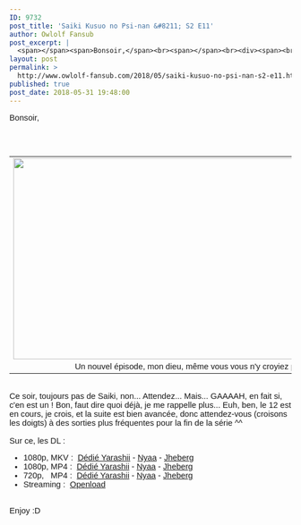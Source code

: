 ```yaml
---
ID: 9732
post_title: 'Saiki Kusuo no Psi-nan &#8211; S2 E11'
author: Owlolf Fansub
post_excerpt: |
  <span></span><span>Bonsoir,</span><br><span></span><br><div><span><br></span></div><span><table align="center" cellpadding="0" cellspacing="0"><tbody><tr><td><a href="https://4.bp.blogspot.com/-2xXBbO96jsg/WxA0ZkhDPcI/AAAAAAAADyM/pl09yem6dicbAAsg7RFNj9mV56DPb3kIwCLcBGAs/s1600/The%2BDisastrous%2BLife%2Bof%2BSaiki%2BK.%2BS02E11%2B%255B1080p%255D_001_8050.png"><img border="0" height="360" src="https://4.bp.blogspot.com/-2xXBbO96jsg/WxA0ZkhDPcI/AAAAAAAADyM/pl09yem6dicbAAsg7RFNj9mV56DPb3kIwCLcBGAs/s640/The%2BDisastrous%2BLife%2Bof%2BSaiki%2BK.%2BS02E11%2B%255B1080p%255D_001_8050.png" width="640"></a></td></tr><tr><td>Un nouvel &eacute;pisode, mon dieu, m&ecirc;me vous vous n'y croyiez plus !</td></tr></tbody></table></span><br><div><span>Ce soir, toujours pas de Saiki, non... Attendez... Mais... GAAAAH, en fait si, c'en est un ! Bon, faut dire quoi d&eacute;j&agrave;, je me rappelle plus... Euh, ben, le 12 est en cours, je crois, et la suite est bien avanc&eacute;e, donc attendez-vous (croisons les doigts) &agrave; des sorties plus fr&eacute;quentes pour la fin de la s&eacute;rie ^^</span></div><span><div><br></div><div>Sur ce, les DL :</div><a name="more"></a><ul><li><span>1080p, MKV : &nbsp;<a href="https://ddl.yarashii.fr/Animes/Saiki%20Kusuo/Saison%202/FHD10/%5BYarashii%20-%20Owlolf%5D%20Saiki%20Kusuo%20no%20Psi%20Nan%20S2%2011%20-%20FHD%2010%20bits.mkv" target="_blank">D&eacute;di&eacute; Yarashii</a> - <a href="https://nyaa.si/view/1042729" target="_blank">Nyaa</a> - <a href="http://jheberg.net/captcha/yarashii-owlolf-saiki-kusuo-no-nan-s2-11-vostfr-3/" target="_blank">Jheberg</a></span></li><li><span>1080p, MP4 : &nbsp;</span><a href="https://ddl.yarashii.fr/Animes/Saiki%20Kusuo/Saison%202/FHD8/%5BYarashii%20-%20Owlolf%5D%20Saiki%20Kusuo%20no%20Psi%20Nan%20S2%2011%20-%20FHD%208%20bits.mp4" target="_blank">D&eacute;di&eacute; Yarashii</a> - <a href="https://nyaa.si/view/1042728" target="_blank">Nyaa</a> - <a href="http://jheberg.net/captcha/yarashii-owlolf-saiki-kusuo-no-nan-s2-11-vostfr-19/" target="_blank">Jheberg</a></li><li><span>720p, &nbsp; MP4</span>&nbsp;: &nbsp;<a href="https://ddl.yarashii.fr/Animes/Saiki%20Kusuo/Saison%202/HD8/%5BYarashii%20-%20Owlolf%5D%20Saiki%20Kusuo%20no%20Psi%20Nan%20S2%2011%20-%20HD%208%20bits.mp4" target="_blank">D&eacute;di&eacute; Yarashii</a> - <a href="https://nyaa.si/view/1042727" target="_blank">Nyaa</a> - <a href="http://jheberg.net/captcha/yarashii-owlolf-saiki-kusuo-no-nan-s2-11-vostfr-2/" target="_blank">Jheberg</a></li><li>Streaming : &nbsp;<a href="https://openload.co/embed/8vjdADkNSlg/%5BYarashii_-_Owlolf%5D_Saiki_Kusuo_no_%CE%A8-nan_S2_-_11_VOSTFR_%281920x1080_x264_AAC_8_bits%29.mp4" target="_blank">Openload</a></li></ul><div><br></div><div>Enjoy :D</div><div><br></div></span>
layout: post
permalink: >
  http://www.owlolf-fansub.com/2018/05/saiki-kusuo-no-psi-nan-s2-e11.html
published: true
post_date: 2018-05-31 19:48:00
---
```

<span style="font-family: &quot;arial&quot; , &quot;helvetica&quot; , sans-serif; font-size: 11pt;"></span><span style="font-family: &quot;arial&quot; , &quot;helvetica&quot; , sans-serif; font-size: 11pt;">Bonsoir,</span><br /><span style="font-family: &quot;arial&quot; , &quot;helvetica&quot; , sans-serif; font-size: 11pt;"></span><br /><div style="font-size: 11pt;"><span style="font-family: &quot;arial&quot; , &quot;helvetica&quot; , sans-serif; font-size: 11pt;"><br /></span></div><span style="font-family: &quot;arial&quot; , &quot;helvetica&quot; , sans-serif; font-size: 11pt;"><table align="center" cellpadding="0" cellspacing="0" class="tr-caption-container" style="font-size: 11pt; margin-left: auto; margin-right: auto; text-align: center;"><tbody><tr><td style="text-align: center;"><a href="https://4.bp.blogspot.com/-2xXBbO96jsg/WxA0ZkhDPcI/AAAAAAAADyM/pl09yem6dicbAAsg7RFNj9mV56DPb3kIwCLcBGAs/s1600/The%2BDisastrous%2BLife%2Bof%2BSaiki%2BK.%2BS02E11%2B%255B1080p%255D_001_8050.png" imageanchor="1" style="margin-left: auto; margin-right: auto;"><img border="0" data-original-height="900" data-original-width="1600" height="360" src="https://united-subs.dearclouds.com/wp-content/uploads/2018/05/8b78da88d391bc6afa1de4e3dc1a81b6.jpg" width="640" /></a></td></tr><tr><td class="tr-caption" style="text-align: center;">Un nouvel épisode, mon dieu, même vous vous n'y croyiez plus !</td></tr></tbody></table></span><br /><div style="font-size: 11pt;"><span style="font-family: &quot;arial&quot; , &quot;helvetica&quot; , sans-serif; font-size: 11pt;">Ce soir, toujours pas de Saiki, non... Attendez... Mais... GAAAAH, en fait si, c'en est un ! Bon, faut dire quoi déjà, je me rappelle plus... Euh, ben, le 12 est en cours, je crois, et la suite est bien avancée, donc attendez-vous (croisons les doigts) à des sorties plus fréquentes pour la fin de la série ^^</span></div><span style="font-family: &quot;arial&quot; , &quot;helvetica&quot; , sans-serif; font-size: 11pt;"><div style="font-size: 11pt;"><br /></div><div style="font-size: 11pt;">Sur ce, les DL :</div><a name='more'></a><ul><li><span style="font-size: 14.6667px;">1080p, MKV : &nbsp;<a href="https://ddl.yarashii.fr/Animes/Saiki%20Kusuo/Saison%202/FHD10/%5BYarashii%20-%20Owlolf%5D%20Saiki%20Kusuo%20no%20Psi%20Nan%20S2%2011%20-%20FHD%2010%20bits.mkv" >Dédié Yarashii</a> - <a href="https://nyaa.si/view/1042729" >Nyaa</a> - <a href="http://jheberg.net/captcha/yarashii-owlolf-saiki-kusuo-no-nan-s2-11-vostfr-3/" >Jheberg</a></span></li><li><span style="font-size: 14.6667px;">1080p, MP4 : &nbsp;</span><a href="https://ddl.yarashii.fr/Animes/Saiki%20Kusuo/Saison%202/FHD8/%5BYarashii%20-%20Owlolf%5D%20Saiki%20Kusuo%20no%20Psi%20Nan%20S2%2011%20-%20FHD%208%20bits.mp4" >Dédié Yarashii</a> - <a href="https://nyaa.si/view/1042728" >Nyaa</a> - <a href="http://jheberg.net/captcha/yarashii-owlolf-saiki-kusuo-no-nan-s2-11-vostfr-19/" >Jheberg</a></li><li><span style="font-size: 14.6667px;">720p, &nbsp; MP4</span>&nbsp;: &nbsp;<a href="https://ddl.yarashii.fr/Animes/Saiki%20Kusuo/Saison%202/HD8/%5BYarashii%20-%20Owlolf%5D%20Saiki%20Kusuo%20no%20Psi%20Nan%20S2%2011%20-%20HD%208%20bits.mp4" >Dédié Yarashii</a> - <a href="https://nyaa.si/view/1042727" >Nyaa</a> - <a href="http://jheberg.net/captcha/yarashii-owlolf-saiki-kusuo-no-nan-s2-11-vostfr-2/" >Jheberg</a></li><li>Streaming : &nbsp;<a href="https://openload.co/embed/8vjdADkNSlg/%5BYarashii_-_Owlolf%5D_Saiki_Kusuo_no_%CE%A8-nan_S2_-_11_VOSTFR_%281920x1080_x264_AAC_8_bits%29.mp4" >Openload</a></li></ul><div style="font-size: 11pt;"><br /></div><div style="font-size: 11pt;">Enjoy :D</div><div style="font-size: 11pt;"><br /></div></span>